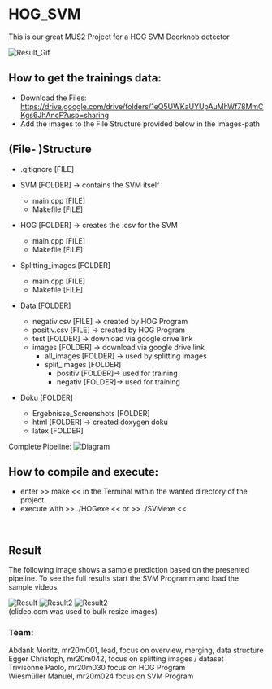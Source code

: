 # HOG_SVM
This is our great MUS2 Project for a HOG SVM Doorknob detector </br>

![Result_Gif](doku/Ergebnisse_Screenshots/demo.gif)

## How to get the trainings data: 
- Download the Files: https://drive.google.com/drive/folders/1eQ5UWKaUYUpAuMhWf78MmCKgs6JhAncF?usp=sharing
- Add the images to the File Structure provided below in the images-path




## (File- )Structure


- .gitignore [FILE]
- SVM [FOLDER] -> contains the SVM itself
    - main.cpp [FILE]
    - Makefile [FILE]

- HOG [FOLDER] -> creates the .csv for the SVM 
    - main.cpp [FILE]
    - Makefile [FILE]

- Splitting_images [FOLDER]
    - main.cpp [FILE]
    - Makefile [FILE]
- Data [FOLDER]
    - negativ.csv [FILE] -> created by HOG Program
    - positiv.csv [FILE] -> created by HOG Program 
    - test [FOLDER] -> download via google drive link
    - images [FOLDER] -> download via google drive link
        - all_images [FOLDER] -> used by splitting images
        - split_images [FOLDER]
            - positiv [FOLDER]-> used for training
            - negativ [FOLDER]-> used for training
- Doku [FOLDER]
    - Ergebnisse_Screenshots [FOLDER]
    - html [FOLDER] -> created doxygen doku 
    - latex [FOLDER]
    

Complete Pipeline: 
![Diagram](resized_diagram.jpeg)

## How to compile and execute: 
- enter >> make << in the Terminal within the wanted directory of the project.
- execute with >> ./HOGexe << or >> ./SVMexe <<

</br>

## Result

The following image shows a sample prediction based on the presented pipeline.
To see the full results start the SVM Programm and load the sample videos. 

![Result](doku/Ergebnisse_Screenshots/perfect.png)
![Result2](doku/Ergebnisse_Screenshots/good_detection_overlap.png)
![Result2](doku/Ergebnisse_Screenshots/interesting.png)
<br>
(clideo.com was used to bulk resize images)
</br>

### Team: 
Abdank Moritz, mr20m001, lead, focus on overview, merging, data structure</br>
Egger Christoph, mr20m042, focus on splitting images / dataset</br>
Trivisonne Paolo, mr20m030 focus on HOG Program</br>
Wiesmüller Manuel, mr20m024 focus on SVM Program</br>